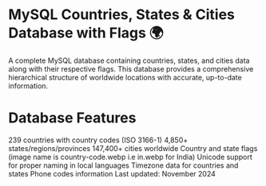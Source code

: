 # MySQL Countries, States & Cities Database with Flags 🌍
A complete MySQL database containing countries, states, and cities data along with their respective flags. This database provides a comprehensive hierarchical structure of worldwide locations with accurate, up-to-date information.


# Database Features

239 countries with country codes (ISO 3166-1)
4,850+ states/regions/provinces
147,400+ cities worldwide
Country and state flags (image name is country-code.webp i.e in.webp for India)
Unicode support for proper naming in local languages
Timezone data for countries and states
Phone codes information
Last updated: November 2024
